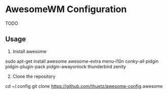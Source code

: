 AwesomeWM Configuration
=======================
TODO

Usage
-----
1. Install awesome
 
  sudo apt-get install awesome awesome-extra menu-l10n conky-all pidgin pidgin-plugin-pack pidgin-awayonlock thunderbird zenity
 

2. Clone the repository
 
 cd ~/.config
 git clone https://github.com/thuetz/awesome-config awesome
 

